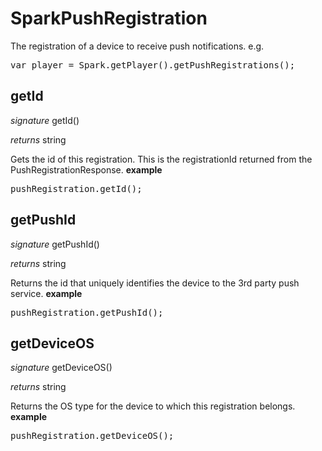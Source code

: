 # SparkPushRegistration

The registration of a device to receive push notifications.
e.g.
<pre rel="highlighter" code-brush="js" contenteditable="false">var player = Spark.getPlayer().getPushRegistrations();</pre>

## getId
_signature_ getId()</p>
_returns_ string</p>

Gets the id of this registration.  This is the registrationId returned from the PushRegistrationResponse.
<b>example</b>
<pre rel="highlighter" code-brush="js" contenteditable="false">pushRegistration.getId();</pre>
## getPushId
_signature_ getPushId()</p>
_returns_ string</p>

Returns the id that uniquely identifies the device to the 3rd party push service.
<b>example</b>
<pre rel="highlighter" code-brush="js" contenteditable="false">pushRegistration.getPushId();</pre>
## getDeviceOS
_signature_ getDeviceOS()</p>
_returns_ string</p>

Returns the OS type for the device to which this registration belongs.
<b>example</b>
<pre rel="highlighter" code-brush="js" contenteditable="false">pushRegistration.getDeviceOS();</pre>
